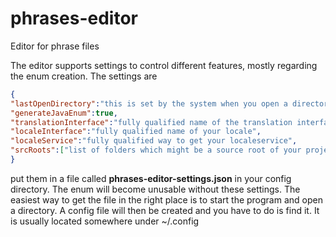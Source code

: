 # phrases-editor
Editor for phrase files

The editor supports settings to control different features, mostly regarding the enum creation. The settings are

```json
{
"lastOpenDirectory":"this is set by the system when you open a directory",
"generateJavaEnum":true,
"translationInterface":"fully qualified name of the translation interface",
"localeInterface":"fully qualified name of your locale",
"localeService":"fully qualified way to get your localeservice",
"srcRoots":["list of folders which might be a source root of your project","usually something like src"]
}
```

put them in a file called **phrases-editor-settings.json** in your config directory. The enum will become unusable without these settings. The easiest way to get the file in the right place is to start the program and open a directory. A config file will then be created and you have to do is find it. It is usually located somewhere under ~/.config
